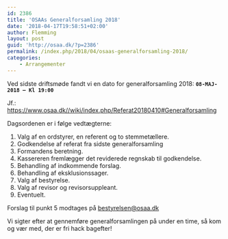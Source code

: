 ```yaml
---
id: 2386
title: 'OSAAs Generalforsamling 2018'
date: '2018-04-17T19:58:51+02:00'
author: Flemming
layout: post
guid: 'http://osaa.dk/?p=2386'
permalink: /index.php/2018/04/osaas-generalforsamling-2018/
categories:
    - Arrangementer
---
```


Ved sidste driftsmøde fandt vi en dato for generalforsamling 2018: **<span style="font-family: Consolas, Monaco, monospace; font-size: 12px;">08-MAJ-2018 – Kl 19:00</span>**

Jf.: https://www.osaa.dk//wiki/index.php/Referat20180410#Generalforsamling

Dagsordenen er i følge vedtægterne:

1. Valg af en ordstyrer, en referent og to stemmetællere.
2. Godkendelse af referat fra sidste generalforsamling
3. Formandens beretning.
4. Kassereren fremlægger det reviderede regnskab til godkendelse.
5. Behandling af indkommende forslag.
6. Behandling af eksklusionssager.
7. Valg af bestyrelse.
8. Valg af revisor og revisorsuppleant.
9. Eventuelt.

Forslag til punkt 5 modtages på bestyrelsen@osaa.dk

Vi sigter efter at gennemføre generalforsamlingen på under en time, så kom og vær med, der er fri hack bagefter!